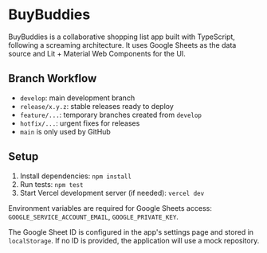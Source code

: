 # BuyBuddies

BuyBuddies is a collaborative shopping list app built with TypeScript, following a screaming architecture. It uses Google Sheets as the data source and Lit + Material Web Components for the UI.

## Branch Workflow
- `develop`: main development branch
- `release/x.y.z`: stable releases ready to deploy
- `feature/...`: temporary branches created from `develop`
- `hotfix/...`: urgent fixes for releases
- `main` is only used by GitHub

## Setup
1. Install dependencies: `npm install`
2. Run tests: `npm test`
3. Start Vercel development server (if needed): `vercel dev`

Environment variables are required for Google Sheets access:
`GOOGLE_SERVICE_ACCOUNT_EMAIL`, `GOOGLE_PRIVATE_KEY`.

The Google Sheet ID is configured in the app's settings page and stored in
`localStorage`. If no ID is provided, the application will use a mock
repository.

